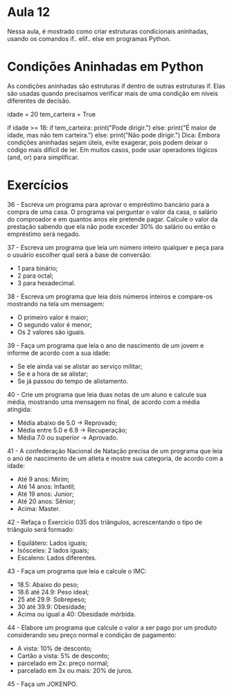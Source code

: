 # Aula 12

Nessa aula, é mostrado como criar estruturas condicionais aninhadas, usando os comandos if.. elif.. else em programas Python.

# Condições Aninhadas em Python
As condições aninhadas são estruturas if dentro de outras estruturas if. Elas são usadas quando precisamos verificar mais de uma condição em níveis diferentes de decisão.

idade = 20
tem_carteira = True

if idade >= 18:
    if tem_carteira:
        print("Pode dirigir.")
    else:
        print("É maior de idade, mas não tem carteira.")
else:
    print("Não pode dirigir.")
Dica: Embora condições aninhadas sejam úteis, evite exagerar, pois podem deixar o código mais difícil de ler. Em muitos casos, pode usar operadores lógicos (and, or) para simplificar.

# Exercícios

36 - Escreva um programa para aprovar o empréstimo bancário para a compra de uma casa. O programa vai perguntar o valor da casa, o salário do comproador e em quantos anos ele pretende pagar. Calcule o valor da prestação sabendo que ela não pode exceder 30% do salário ou então o empréstimo será negado.

37 - Escreva um programa que leia um número inteiro qualquer  e peça para o usuário escolher qual será a base de conversão:

* 1 para binário;
* 2 para octal;
* 3 para hexadecimal.

38 - Escreva um programa que leia dois números inteiros e compare-os mostrando na tela um mensagem:

* O primeiro valor é maior;
* O segundo valor é menor;
* Os 2 valores são iguais.

39 - Faça um programa que leia o ano de nascimento de um jovem e informe de acordo com a sua idade:

* Se ele ainda vai se alistar ao serviço militar;
* Se é a hora de se alistar;
* Se já passou do tempo de alistamento.

40 - Crie um programa que leia duas notas de um aluno e calcule sua média, mostrando uma mensagem no final, de acordo com a média atingida:

* Média abaixo de 5.0 -> Reprovado;
* Média entre 5.0 e 6.9 -> Recuperação;
* Média 7.0 ou superior -> Aprovado.

41 - A confederação Nacional de Natação precisa de um programa que leia o ano de nascimento de um atleta e mostre sua categoria, de acordo com a idade:

* Até 9 anos: Mirim;
* Até 14 anos: Infantil;
* Até 19 anos: Junior;
* Até 20 anos: Sênior;
* Acima: Master.

42 - Refaça o Exercício 035 dos triângulos, acrescentando o tipo de triângulo será formado:

* Equilátero: Lados iguais;
* Isósceles: 2 lados iguais;
* Escaleno: Lados diferentes.

43 - Faça um programa que leia e calcule o IMC:

* 18.5: Abaixo do peso;
* 18.6 até 24.9: Peso ideal;
* 25 até 29.9: Sobrepeso;
* 30 até 39.9: Obesidade;
* Acima ou igual a 40: Obesidade mórbida.

44 - Elabore um programa que calcule o valor a ser pago por um produto considerando seu preço normal e condição de pagamento:

* A vista: 10% de desconto;
* Cartão a vista: 5% de desconto;
* parcelado em 2x: preço normal;
* parcelado em 3x ou mais: 20% de juros.

45 - Faça um JOKENPO.
